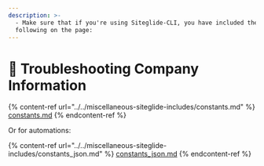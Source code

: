 ```yaml
---
description: >-
  - Make sure that if you're using Siteglide-CLI, you have included the
  following on the page:
---
```


# 🔧 Troubleshooting Company Information

{% content-ref url="../../miscellaneous-siteglide-includes/constants.md" %}
[constants.md](../../miscellaneous-siteglide-includes/constants.md)
{% endcontent-ref %}

Or for automations:

{% content-ref url="../../miscellaneous-siteglide-includes/constants_json.md" %}
[constants\_json.md](../../miscellaneous-siteglide-includes/constants\_json.md)
{% endcontent-ref %}
